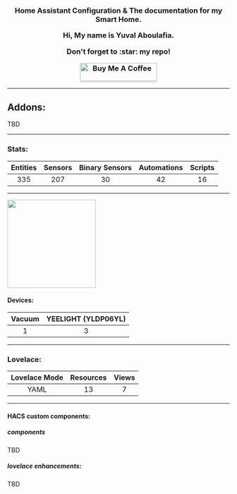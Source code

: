 <h3 align="center">Home Assistant Configuration &amp; The documentation for my Smart Home.
<p align="center">Hi, My name is Yuval Aboulafia.</p>
<p align="center">Don't forget to :star: my repo!</p>

<a href="https://www.buymeacoffee.com/HMa8m26" target="_blank"><img src="https://www.buymeacoffee.com/assets/img/custom_images/orange_img.png" alt="Buy Me A Coffee" style="height: 41px !important;width: 174px !important;box-shadow: 0px 3px 2px 0px rgba(190, 190, 190, 0.5) !important;-webkit-box-shadow: 0px 3px 2px 0px rgba(190, 190, 190, 0.5) !important;" ></a>

<hr --- </hr>

## Addons:
TBD

<hr --- </hr>

### Stats:

| Entities | Sensors | Binary Sensors | Automations | Scripts |
|:--------:|:-------:|:--------------:|:-----------:|:-------:|
|335       |207      |30              |42           |16       |

<hr --- </hr>

<p>
<img src="https://github.com/yuvalabou/HomeAssistant-Config---WIP/blob/master/HA_pictures/Xiaomi_Logo.png" width="200"/>
<p/>

#### Devices:

| Vacuum | YEELIGHT (YLDP06YL) |
|:------:|:-------------------:|
|1       |3                    |

<hr --- </hr>

### Lovelace:

| Lovelace Mode | Resources | Views |
|:-------------:|:---------:|:-----:|
|YAML           |13         |7      |

<hr --- </hr>

#### HACS custom components:

##### components
TBD

##### lovelace enhancements:
TBD